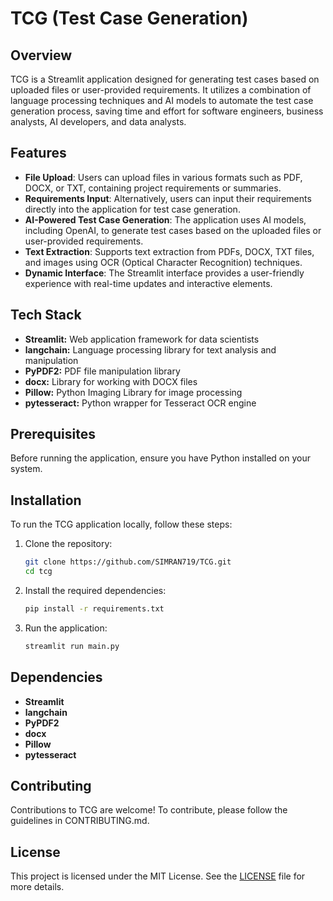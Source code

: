 # TCG (Test Case Generation)

## Overview

TCG is a Streamlit application designed for generating test cases based on uploaded files or user-provided requirements. It utilizes a combination of language processing techniques and AI models to automate the test case generation process, saving time and effort for software engineers, business analysts, AI developers, and data analysts.

## Features

- **File Upload**: Users can upload files in various formats such as PDF, DOCX, or TXT, containing project requirements or summaries.
- **Requirements Input**: Alternatively, users can input their requirements directly into the application for test case generation.
- **AI-Powered Test Case Generation**: The application uses AI models, including OpenAI, to generate test cases based on the uploaded files or user-provided requirements.
- **Text Extraction**: Supports text extraction from PDFs, DOCX, TXT files, and images using OCR (Optical Character Recognition) techniques.
- **Dynamic Interface**: The Streamlit interface provides a user-friendly experience with real-time updates and interactive elements.

## Tech Stack

- **Streamlit:** Web application framework for data scientists
- **langchain:** Language processing library for text analysis and manipulation
- **PyPDF2:** PDF file manipulation library
- **docx:** Library for working with DOCX files
- **Pillow:** Python Imaging Library for image processing
- **pytesseract:** Python wrapper for Tesseract OCR engine

## Prerequisites

Before running the application, ensure you have Python installed on your system.

## Installation

To run the TCG application locally, follow these steps:

1. Clone the repository:
   ```bash
   git clone https://github.com/SIMRAN719/TCG.git
   cd tcg
   ```

2. Install the required dependencies:
   ```bash
   pip install -r requirements.txt
   ```

3. Run the application:
   ```bash
   streamlit run main.py
   ```

## Dependencies

- **Streamlit**
- **langchain**
- **PyPDF2**
- **docx**
- **Pillow**
- **pytesseract**

## Contributing

Contributions to TCG are welcome! To contribute, please follow the guidelines in CONTRIBUTING.md.

## License

This project is licensed under the MIT License. See the [LICENSE](LICENSE) file for more details.
